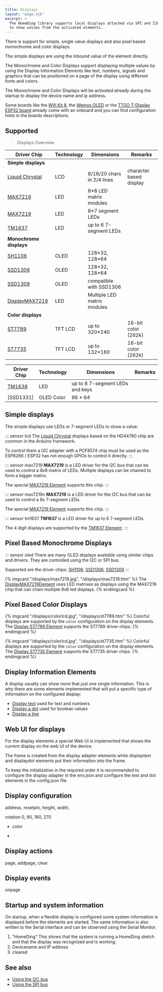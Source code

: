 ```yaml
---
title: Displays
layout: "page.njk"
excerpt: >
  The HomeDing library supports local displays attached via SPI and I2C bus
  to show values from the activated elements.
---
```


There is support for simple, single value displays and also pixel based monochrome and color displays.

The simple displays are using the inbound value of the element directly.

The Monochrome and Color Displays support displaying multiple values by using the Display Information Elements
like text, numbers, signals and graphics
that can be positioned on a page of the display using different fonts and colors.

The Monochrome and Color Displays will be activated already during the startup
to display the device name and ip address.

Some boards like the [Wifi Kit 8](/boards/wifikit8.md), the [Wemos OLED](/boards/wemosoled.md)
or the [TTGO T-Display ESP32 board](/boards/esp32/ttgo-t-display.md)
already come with an onboard and you can find configuration hints in the boards descriptions.

## Supported

 >Displays Overview

| Driver Chip             | Technology | Dimensions                  | Remarks                 |
| ----------------------- | ---------- | --------------------------- | ----------------------- |
| **Simple displays**     |            |                             |                         |
| [Liquid Chrystal]       | LCD        | 8/16/20 chars in 2/4 lines  | character based display |
| [MAX7219]               | LED        | 8\*8 LED matrix modules     |                         |
| [MAX7219]               | LED        | 8\*7 segment LEDs           |                         |
| [TM1637]                | LED        | up to 6 7-segment LEDs      |                         |
| **Monochrome displays** |            |                             |                         |
| [SH1106]                | OLED       | 128\*32, 128\*64            |                         |
| [SSD1306]               | OLED       | 128\*32, 128\*64            |                         |
| [SSD1309]               | OLED       | compatible with SSD1306     |                         |
| [DisplayMAX7219]        | LED        | Multiple LED matrix modules |                         |
| **Color displays**      |            |                             |                         |
| [ST7789]                | TFT LCD    | up to 320\*240              | 16-bit color (262k)     |
| [ST7735]                | TFT LCD    | up to 132\*160              | 16-bit color (262k)     |

<!--
-->

| Driver Chip | Technology | Dimensions                      | Remarks |
| ----------- | ---------- | ------------------------------- | ------- |
| [TM1638]    | LED        | up to 8 7-segment LEDs and keys |         |
| [SSD1331]   | OLED Color | 96 \* 64                        |         |

## Simple displays

The simple displays use LEDs or 7-segment LEDs to show a value:

::: sensor lcd
The [Liquid Chrystal] displays based on the HD44780 chip are common in the Arduino framework.

To control them a I2C adapter with a PCF8574 chip must be used as the ESP8266 / ESP32 has not enough GPIOs to control it directly.
:::

::: sensor max7219
**MAX7219** is a LED driver for the I2C bus that can be used to control a 8x8 matrix of LEDs.
Multiple displays can be chained to form a bigger matrix.

The special [MAX7219 Element](/elements/max7219.md) supports this chip.
:::

::: sensor max7219n
**MAX7219** is a LED driver for the I2C bus that can be used to control a 8x 7-segment LEDs.

The special [MAX7219 Element](/elements/max7219.md) supports this chip.
:::

::: sensor tm1637
**TM1637** is a LED driver for up to 6 7-segment LEDs.

The 4 digit displays are supported by the [TM1637 Element](/elements/tm1637.md).
:::

## Pixel Based Monochrome Displays

::: sensor oled
There are many OLED displays available using similar chips and drivers.
They are controlled using the I2C or SPI bus.

Supported are the driver chips: [SH1106], [SSD1306], [SSD1309]
:::

{% imgcard "/displays/max7219.jpg", "/displays/max7219.htm" %}
  The [DisplayMAX7219Element](/displays/max7219.md) uses LED matrixes as displays
  using the MAX7219 chip that can chain multiple 8x8 led displays.
{% endimgcard %}


## Pixel Based Color Displays

{% imgcard "/displays/colorlcd.jpg", "/displays/st7789.htm" %}
  Colorful displays are supported by the `color` configuration on the display elements.
  The [Display ST7789 Element](/displays/st7789.md) supports the ST7789 driver chips.
{% endimgcard %}

{% imgcard "/displays/colorlcd.jpg", "/displays/st7735.htm" %}
  Colorful displays are supported by the `color` configuration on the display elements.
  The [Display ST7735 Element](/displays/st7735.md) supports the ST7735 driver chips.
{% endimgcard %}


<!-- - SSD 1331 (in planning) -->
  <!-- * ssd1322 OLED 480*128 -->
  <!-- * ssd1325 OLED 128*80 Gray Scale -->
  <!-- * ssd1327 OLED 128*128 Gray Scale -->

## Display Information Elements

A display usually can show more that just one single information.
This is why there are some elements implemented that will put a specific type of information
on the configured display:

* [Display text](/elements/displaytext.md) used for text and numbers
* [Display a dot](/elements/displaydot.md) used for boolean values
* [Display a line](/elements/displayline.md)
<!-- * [displaybar](/elements/displaybar.md) -->

## Web UI for displays

For the display elements a special Web UI is implemented that shows the current display on the web UI of the device.

The frame is created from the display adapter elements while displaytext and displaydot elements put their information into the frame.

To keep the initialization in the required order it is recommended to configure the display adapter in the env.json and configure the text and dot elements in the config.json file.

## Display configuration

address, resetpin, height, width,

rotation 0, 90, 180, 270

* color

*

## Display actions

page, addpage, clear

## Display events

onpage

## Startup and system information

On startup, when a flexible display is configured some system information is displayed before the elements are started. The same information is also written to the Serial interface and can be observed using the Serial Monitor.

1. "HomeDing"
   This shows that the system is running a HomeDing sketch and that the display was recognized and is working.
2. Devicename and IP address
3. cleared

## See also

* [Using the I2C bus](/dev/i2c.md)
* [Using the SPI bus](/dev/spi.md)

[liquid chrystal]: /displays/lcd.md
[max7219]: /elements/max7219.md
[displayMax7219]: /displays/max7219.md
[tm1637]: /elements/tm1637.md
[tm1638]: /elements/_tm1638.md
[sh1106]: /elements/sh1106.md
[ssd1306]: /elements/ssd1306.md
[ssd1309]: /elements/ssd1309.md
[st7789]: /displays/st7789.md
[st7735]: /displays/st7735.md

